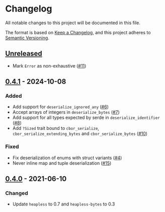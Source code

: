 # Changelog

All notable changes to this project will be documented in this file.

The format is based on [Keep a Changelog](https://keepachangelog.com/en/1.0.0/),
and this project adheres to [Semantic Versioning](https://semver.org/spec/v2.0.0.html).

## [Unreleased][]

[Unreleased]: https://github.com/trussed-dev/cbor-smol/compare/0.4.1...HEAD

- Mark `Error` as non-exhaustive ([#11](https://github.com/trussed-dev/cbor-smol/issues/11))

## [0.4.1][] - 2024-10-08

[0.4.1]: https://github.com/trussed-dev/cbor-smol/compare/0.4.0...0.4.1

### Added

- Add support for `deserialize_ignored_any` ([#6](https://github.com/trussed-dev/cbor-smol/pull/6))
- Accept arrays of integers in `deserialize_bytes` ([#7](https://github.com/trussed-dev/cbor-smol/pull/7))
- Add support for all types expected by serde in `deserialize_identifier` ([#8](https://github.com/trussed-dev/cbor-smol/pull/8))
- Add `?Sized` trait bound to `cbor_serialize`, `cbor_serialize_extending_bytes` and `cbor_serialize_bytes` ([#10](https://github.com/trussed-dev/cbor-smol/pull/10))

### Fixed

- Fix deserialization of enums with struct variants ([#4](https://github.com/trussed-dev/cbor-smol/pull/4))
- Never inline map and tuple deserialization ([#15](https://github.com/trussed-dev/cbor-smol/pull/15))

## [0.4.0][] - 2021-06-10

[0.4.0]: https://github.com/trussed-dev/cbor-smol/compare/0.3.1...0.4.0

### Changed

- Update `heapless` to 0.7 and `heapless-bytes` to 0.3

